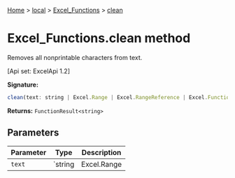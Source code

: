 [Home](./index) &gt; [local](local.md) &gt; [Excel\_Functions](local.excel_functions.md) &gt; [clean](local.excel_functions.clean.md)

# Excel\_Functions.clean method

Removes all nonprintable characters from text. 

 \[Api set: ExcelApi 1.2\]

**Signature:**
```javascript
clean(text: string | Excel.Range | Excel.RangeReference | Excel.FunctionResult<any>): FunctionResult<string>;
```
**Returns:** `FunctionResult<string>`

## Parameters

|  Parameter | Type | Description |
|  --- | --- | --- |
|  `text` | `string | Excel.Range | Excel.RangeReference | Excel.FunctionResult<any>` |  |

